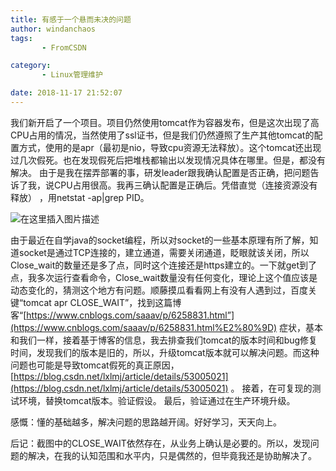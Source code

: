 ```yaml
---
title: 有感于一个悬而未决的问题
author: windanchaos
tags: 
       - FromCSDN

category: 
       - Linux管理维护

date: 2018-11-17 21:52:07
---
```

我们新开启了一个项目。项目仍然使用tomcat作为容器发布，但是这次出现了高CPU占用的情况，当然使用了ssl证书，但是我们仍然遵照了生产其他tomcat的配置方式，使用的是apr（最初是nio，导致cpu资源无法释放）。这个tomcat还出现过几次假死。也在发现假死后把堆栈都输出以发现情况具体在哪里。但是，都没有解决。
由于是我在摆弄部署的事，研发leader跟我确认配置是否正确，把问题告诉了我，说CPU占用很高。我再三确认配置是正确后。凭借直觉（连接资源没有释放） ，用netstat -ap|grep PID。

![在这里插入图片描述](/images/20181029215037807.jpg-x-oss-process=image-watermark,type_ZmFuZ3poZW5naGVpdGk,shadow_10,text_aHR0cHM6Ly9ibG9nLmNzZG4ubmV0L3dpbmRhbmNoYW9z,size_16,color_FFFFFF,t_70.png)

由于最近在自学java的socket编程，所以对socket的一些基本原理有所了解，知道socket是通过TCP连接的，建立通道，需要关闭通道，眨眼就该关闭，所以Close_wait的数量还是多了点，同时这个连接还是https建立的。一下就get到了点，我多次运行查看命令，Close_wait数量没有任何变化，理论上这个值应该是动态变化的，猜测这个地方有问题。顺藤摸瓜看看网上有没有人遇到过，百度关键“tomcat apr CLOSE_WAIT”，找到这篇博客“[https://www.cnblogs.com/saaav/p/6258831.html”](https://www.cnblogs.com/saaav/p/6258831.html%E2%80%9D)
症状，基本和我们一样，接着基于博客的信息，我去排查我们tomcat的版本时间和bug修复时间，发现我们的版本是旧的，所以，升级tomcat版本就可以解决问题。而这种问题也可能是导致tomcat假死的真正原因，[https://blog.csdn.net/lxlmj/article/details/53005021](https://blog.csdn.net/lxlmj/article/details/53005021) 。
接着，在可复现的测试环境，替换tomcat版本。验证假设。
最后，验证通过在生产环境升级。

感慨：懂的基础越多，解决问题的思路越开阔。好好学习，天天向上。

后记：截图中的CLOSE_WAIT依然存在，从业务上确认是必要的。所以，发现问题的解决，在我的认知范围和水平内，只是偶然的，但毕竟我还是协助解决了。